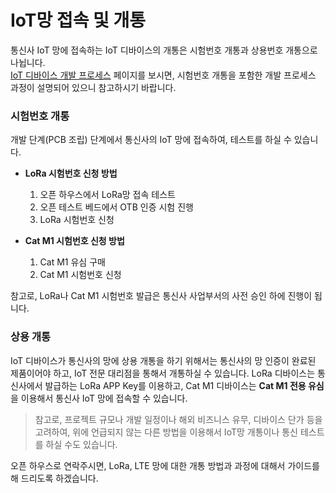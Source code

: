 # IoT망 접속 및 개통 
통신사 IoT 망에 접속하는 IoT 디바이스의 개통은 시험번호 개통과 상용번호 개통으로 나뉩니다.  
[IoT 디바이스 개발 프로세스](Docs/IoTDevProcess.md) 페이지를 보시면, 시험번호 개통을 포함한 개발 프로세스 과정이 설명되어 있으니 참고하시기 바랍니다.

### 시험번호 개통
개발 단계(PCB 조립) 단계에서 통신사의 IoT 망에 접속하여, 테스트를 하실 수 있습니다.
   
* **LoRa 시험번호 신청 방법**
  1. 오픈 하우스에서 LoRa망 접속 테스트 
  2. 오픈 테스트 베드에서 OTB 인증 시험 진행
  3. LoRa 시험번호 신청
   
* **Cat M1 시험번호 신청 방법**
  1. Cat M1 유심 구매 
  2. Cat M1 시험번호 신청  
   
참고로, LoRa나 Cat M1 시험번호 발급은 통신사 사업부서의 사전 승인 하에 진행이 됩니다.  

### 상용 개통
IoT 디바이스가 통신사의 망에 상용 개통을 하기 위해서는 통신사의 망 인증이 완료된 제품이어야 하고, IoT 전문 대리점을 통해서 개통하실 수 있습니다.
LoRa 디바이스는 통신사에서 발급하는 LoRa APP Key를 이용하고, Cat M1 디바이스는 **Cat M1 전용 유심**을 이용해서 통신사 IoT 망에 접속할 수 있습니다.

>참고로, 프로젝트 규모나 개발 일정이나 해외 비즈니스 유무, 디바이스 단가 등을 고려하여, 위에 언급되지 않는 다른 방법을 이용해서 IoT망 개통이나 통신 테스트를 하실 수도 있습니다.  

오픈 하우스로 연락주시면, LoRa, LTE 망에 대한 개통 방법과 과정에 대해서 가이드를 해 드리도록 하겠습니다.

